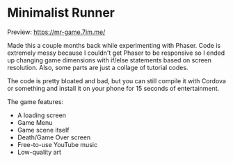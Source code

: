 # Minimalist Runner
Preview: https://mr-game.7im.me/

Made this a couple months back while experimenting with Phaser. Code is extremely messy because I couldn't get Phaser to be responsive so I ended up changing game dimensions with if/else statements based on screen resolution. Also, some parts are just a collage of tutorial codes.

The code is pretty bloated and bad, but you can still compile it with Cordova or something and install it on your phone for 15 seconds of entertainment.

The game features:

- A loading screen
- Game Menu
- Game scene itself
- Death/Game Over screen
- Free-to-use YouTube music
- Low-quality art
